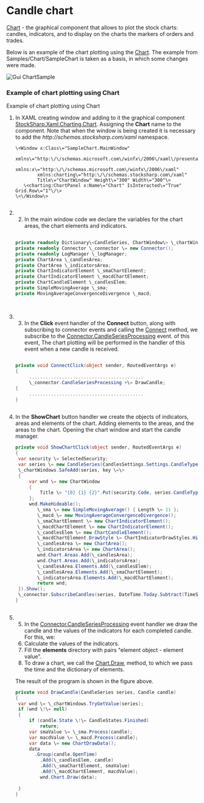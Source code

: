 # Candle chart

[Chart](../api/StockSharp.Xaml.Charting.Chart.html) \- the graphical component that allows to plot the stock charts: candles, indicators, and to display on the charts the markers of orders and trades. 

Below is an example of the chart plotting using the [Chart](../api/StockSharp.Xaml.Charting.Chart.html). The example from Samples\/Chart\/SampleChart is taken as a basis, in which some changes were made. 

![Gui ChartSample](~/images/Gui_ChartSample.png)

### Example of chart plotting using Chart

Example of chart plotting using Chart

1. In XAML creating window and adding to it the graphical component [StockSharp.Xaml.Charting.Chart](../api/StockSharp.Xaml.Charting.Chart.html). Assigning the **Chart** name to the component. Note that when the window is being created it is necessary to add the *http:\/\/schemas.stocksharp.com\/xaml* namespace. 

   ```xaml
   \<Window x:Class\="SampleChart.MainWindow"
           xmlns\="http:\/\/schemas.microsoft.com\/winfx\/2006\/xaml\/presentation"
           xmlns:x\="http:\/\/schemas.microsoft.com\/winfx\/2006\/xaml"
           xmlns:charting\="http:\/\/schemas.stocksharp.com\/xaml"
           Title\="ChartWindow" Height\="300" Width\="300"\>
      \<charting:ChartPanel x:Name\="Chart" IsInteracted\="True" Grid.Row\="1"\/\>
   \<\/Window\>
   	  				
   ```
2. 2. In the main window code we declare the variables for the chart areas, the chart elements and indicators. 

   ```cs
                 		
   private readonly Dictionary\<CandleSeries, ChartWindow\> \_chartWindows \= new Dictionary\<CandleSeries, ChartWindow\>();
   private readonly Connector \_connector \= new Connector();
   private readonly LogManager \_logManager;
   private ChartArea \_candlesArea;
   private ChartArea \_indicatorsArea;
   private ChartIndicatorElement \_smaChartElement;
   private ChartIndicatorElement \_macdChartElement;
   private ChartCandleElement \_candlesElem;
   private SimpleMovingAverage \_sma;
   private MovingAverageConvergenceDivergence \_macd;
                 		
   	  				
   ```
3. 3. In the **Click** event handler of the **Connect** button, along with subscribing to connector events and calling the [Connect](../api/StockSharp.BusinessEntities.IConnector.Connect.html) method, we subscribe to the [Connector.CandleSeriesProcessing](../api/StockSharp.Algo.Connector.CandleSeriesProcessing.html) event. of this event, The chart plotting will be performed in the handler of this event when a new candle is received. 

   ```cs
                 		
   private void ConnectClick(object sender, RoutedEventArgs e)
   {
   		..........................................		 
   		\_connector.CandleSeriesProcessing +\= DrawCandle;
   {
   		..........................................		 
   }
   	  				
   ```
4. In the **ShowChart** button handler we create the objects of indicators, areas and elements of the chart. Adding elements to the areas, and the areas to the chart. Opening the chart window and start the candle manager. 

   ```cs
   private void ShowChartClick(object sender, RoutedEventArgs e)
   {
   	var security \= SelectedSecurity;
   	var series \= new CandleSeries(CandlesSettings.Settings.CandleType, security, CandlesSettings.Settings.Arg);
   	\_chartWindows.SafeAdd(series, key \=\>
   	{
   		var wnd \= new ChartWindow
   		{
   			Title \= "{0} {1} {2}".Put(security.Code, series.CandleType.Name, series.Arg)
   		};
   		wnd.MakeHideable();
           \_sma \= new SimpleMovingAverage() { Length \= 11 };
           \_macd \= new MovingAverageConvergenceDivergence();
           \_smaChartElement \= new ChartIndicatorElement();
           \_macdChartElement \= new ChartIndicatorElement();
           \_candlesElem \= new ChartCandleElement();
           \_macdChartElement.DrawStyle \= ChartIndicatorDrawStyles.Histogram;
           \_candlesArea \= new ChartArea();
           \_indicatorsArea \= new ChartArea();
           wnd.Chart.Areas.Add(\_candlesArea);
           wnd.Chart.Areas.Add(\_indicatorsArea);
           \_candlesArea.Elements.Add(\_candlesElem);
           \_candlesArea.Elements.Add(\_smaChartElement);
           \_indicatorsArea.Elements.Add(\_macdChartElement);
           return wnd;
   	}).Show();
   	\_connector.SubscribeCandles(series, DateTime.Today.Subtract(TimeSpan.FromDays(30)), DateTime.Now);
   }
   	  				
   ```
5. 5. In the [Connector.CandleSeriesProcessing](../api/StockSharp.Algo.Connector.CandleSeriesProcessing.html) event handler we draw the candle and the values of the indicators for each completed candle. For this, we: 
   1. Calculate the values of the indicators.
   2. Fill the **elements** directory with pairs "element object \- element value".
   3. To draw a chart, we call the [Chart.Draw](../api/StockSharp.Xaml.Charting.Chart.Draw.html), method, to which we pass the time and the dictionary of elements.

   The result of the program is shown in the figure above. 

   ```cs
   private void DrawCandle(CandleSeries series, Candle candle)
   {
   	var wnd \= \_chartWindows.TryGetValue(series);
   	if (wnd \!\= null)
   	{
   		if (candle.State \!\= CandleStates.Finished)
   			return;
   		var smaValue \= \_sma.Process(candle);
   		var macdValue \= \_macd.Process(candle);
   		var data \= new ChartDrawData();
   		data
   		  .Group(candle.OpenTime)
   		    .Add(\_candlesElem, candle)
   		    .Add(\_smaChartElement, smaValue)
   		    .Add(\_macdChartElement, macdValue);
           	wnd.Chart.Draw(data);
                  
   	}
   }
   ```

